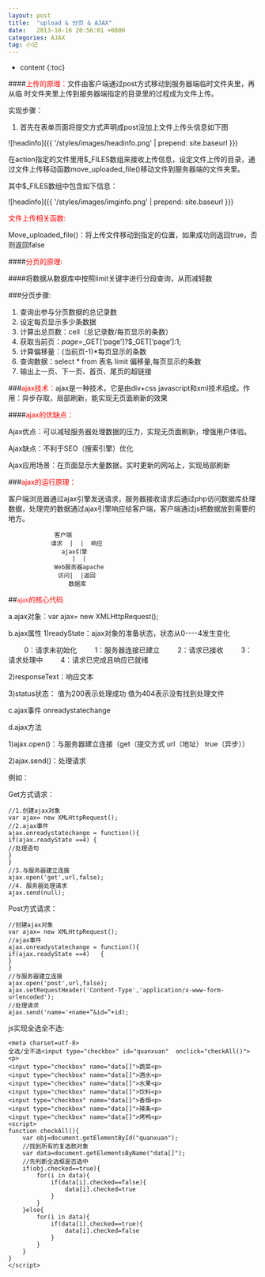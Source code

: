 ```yaml
---
layout: post
title:  "upload & 分页 & AJAX"
date:   2013-10-16 20:56:01 +0800
categories: AJAX
tag: 小记
---
```


* content
{:toc}

####<font color="red">上传的原理：</font>文件由客户端通过post方式移动到服务器端临时文件夹里，再从临			 时文件夹里上传到服务器端指定的目录里的过程成为文件上传。

实现步骤：

1. 首先在表单页面将提交方式声明成post没加上文件上传头信息如下图

![headinfo]({{ '/styles/images/headinfo.png' | prepend: site.baseurl  }})

在action指定的文件里用$_FILES数组来接收上传信息，设定文件上传的目录，通过文件上传移动函数move_uploaded_file()移动文件到服务器端的文件夹里。

其中$_FILES数组中包含如下信息：

![headinfo]({{ '/styles/images/imginfo.png' | prepend: site.baseurl  }})

<font color='red'>文件上传相关函数:</font>

Move_uploaded_file()：将上传文件移动到指定的位置，如果成功则返回true，否则返回false

####<font color='red'>分页的原理:</font>

####将数据从数据库中按照limit关键字进行分段查询，从而减轻数

###分页步骤:

1. 查询出参与分页数据的总记录数
2. 设定每页显示多少条数据
3. 计算出总页数：ceil（总记录数/每页显示的条数）
4. 获取当前页：$page=$_GET[‘page’]?$_GET[‘page’]:1;
5. 计算偏移量：(当前页-1)*每页显示的条数
6. 查询数据：select * from 表名 limit 偏移量,每页显示的条数
7. 输出上一页、下一页、首页、尾页的超链接

###<font color="red">ajax技术：</font>ajax是一种技术，它是由div+css javascript和xml技术组成。作用：异步存取，局部刷新，能实现无页面刷新的效果

####<font color="red">ajax的优缺点：</font>

Ajax优点：可以减轻服务器处理数据的压力，实现无页面刷新，增强用户体验。

Ajax缺点：不利于SEO（搜索引擎）优化

Ajax应用场景：在页面显示大量数据，实时更新的网站上，实现局部刷新

###<font color="red">ajax的运行原理：</font>

   客户端浏览器通过ajax引擎发送请求，服务器接收请求后通过php访问数据库处理数据，处理完的数据通过ajax引擎响应给客户端，客户端通过js把数据放到需要的地方。

	    		 客户端
                请求  |  |  响应
                   ajax引擎
                      |  |
                 Web服务器apache
                  访问|  |返回
                     数据库

##<font face="STCAIYUN" color="red">ajax的核心代码</font>

a.ajax对象：var ajax= new XMLHttpRequest();

b.ajax属性
   1)readyState：ajax对象的准备状态，状态从0----4发生变化

　　	0：请求未初始化
　　	1：服务器连接已建立
　　	2：请求已接收
　　	3：请求处理中
　　	4：请求已完成且响应已就绪

  2)responseText：响应文本 

  3)status状态： 值为200表示处理成功 值为404表示没有找到处理文件

  c.ajax事件 onreadystatechange

  d.ajax方法

  1)ajax.open()：与服务器建立连接（get（提交方式 url（地址） 
  true（异步））

  2)ajax.send()：处理请求

  例如：

Get方式请求：

	//1.创建ajax对象
	var ajax= new XMLHttpRequest();
	//2.ajax事件
	ajax.onreadystatechange = function(){
	if(ajax.readyState ==4) {
	//处理语句
	} 
	}
	//3.与服务器建立连接
	ajax.open('get',url,false);
	//4. 服务器处理请求
	ajax.send(null);

Post方式请求：

	//创建ajax对象
	var ajax= new XMLHttpRequest();
	//ajax事件
	ajax.onreadystatechange = function(){
	if(ajax.readyState ==4)   {
	} 
	}
	//与服务器建立连接
	ajax.open('post',url,false);
	ajax.setRequestHeader('Content-Type','application/x-www-form-urlencoded'); 
	//处理请求
	ajax.send('name='+name+”&id=”+id);

js实现全选全不选:

	<meta charset=utf-8>
	全选/全不选<input type="checkbox" id="quanxuan"  onclick="checkAll()"><p>
	<input type="checkbox" name="data[]">蔬菜<p>
	<input type="checkbox" name="data[]">酒水<p>
	<input type="checkbox" name="data[]">水果<p>
	<input type="checkbox" name="data[]">饮料<p>
	<input type="checkbox" name="data[]">香烟<p>
	<input type="checkbox" name="data[]">辣条<p>
	<input type="checkbox" name="data[]">烤鸭<p>
	<script>
	function checkAll(){
		var obj=document.getElementById("quanxuan");
	    //找到所有的复选款对象
		var data=document.getElementsByName("data[]");
		//先判断全选框是否选中
		if(obj.checked==true){
			for(i in data){
				if(data[i].checked==false){
					data[i].checked=true
				}
			}
		}else{
			for(i in data){
				if(data[i].checked==true){
					data[i].checked=false
				}
			}
		}
	}
	</script>
